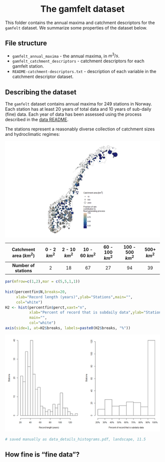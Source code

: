 
<h1 align="center">
The gamfelt dataset
</h1>

This folder contains the annual maxima and catchment descriptors for the
`gamfelt` dataset. We summarize some properties of the dataset below.

## File structure

- `gamfelt_annual_maxima` - the annual maxima, in $m^3/s$.
- `gamfelt_catchment_descriptors` - catchment descriptors for each
  gamfelt station.
- `README-catchment-descriptors.txt` - description of each variable in
  the catchment descriptor dataset.

## Describing the dataset

The `gamfelt` dataset contains annual maxima for 249 stations in Norway.
Each station has at least 20 years of total data and 10 years of
sub-daily (fine) data. Each year of data has been assessed using the
process described in the [data README](/data/README.md).

The stations represent a reasonably diverse collection of catchment
sizes and hydroclimatic regimes:

![](README_files/figure-gfm/unnamed-chunk-1-1.png)<!-- -->

| Catchment area ($km^2$) | 0 - 2 $km^2$ | 2 - 10 $km^2$ | 10 - 60 $km^2$ | 60 - 100 $km^2$ | 100 - 500 $km^2$ | 500+ $km^2$ |
|:-----------------------:|:------------:|:-------------:|:--------------:|:---------------:|:----------------:|:-----------:|
| **Number of stations**  |      2       |      18       |       67       |       27        |        94        |     39      |

``` r
par(mfrow=c(1,2),mar = c(5,5,1,1))

hist(percentfin$N,breaks=20,
     xlab="Record length (years)",ylab="Stations",main="",
     col="white")
H2 <- hist(percentfin$perct,xaxt="n",
           xlab="Percent of record that is subdaily data",ylab="Stations",
           main="",
           col="white")
axis(side=1, at=H2$breaks, labels=paste0(H2$breaks, "%"))
```

![](README_files/figure-gfm/unnamed-chunk-2-1.png)<!-- -->

``` r
# saved manually as data_details_histograms.pdf, landscape, 11.5 
```

## How fine is “fine data”?
